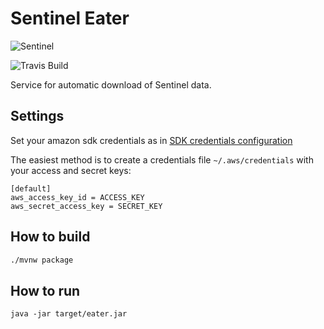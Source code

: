 # Sentinel Eater
![Sentinel](https://openclipart.org/image/200px/svg_to_png/196091/satellite-icon.png)

![Travis Build](https://travis-ci.org/LinkedList/sentinel-eater.svg?branch=master)

Service for automatic download of Sentinel data.

## Settings
Set your amazon sdk credentials as in [SDK credentials configuration](http://cloud.spring.io/spring-cloud-aws/spring-cloud-aws.html#_sdk_credentials_configuration)

The easiest method is to create a credentials file `~/.aws/credentials` with your access and secret keys:
```
[default]
aws_access_key_id = ACCESS_KEY
aws_secret_access_key = SECRET_KEY
```
## How to build
```sh
./mvnw package
```
## How to run
```
java -jar target/eater.jar
```
